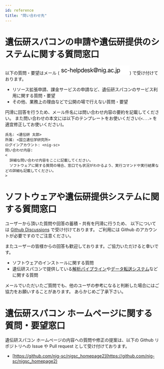 ```yaml
---
id: reference
title: "問い合わせ先"
---
```


# 遺伝研スパコンの申請や遺伝研提供のシステムに関する質問窓口

以下の質問・要望はメール (![](sc-helpdesk.png)) で受け付けております。

- リソース拡張申請、課金サービスの申請など、遺伝研スパコンのサービス利用に関する質問・要望
- その他、業務上の理由などで公開の場で行えない質問・要望

円滑に回答を行うため、メール件名には問い合わせ内容の要約を記載してください。
また問い合わせの本文には以下のテンプレートをお使いください(`<...>` を適宜修正してお使いください)。

```
氏名: <遺伝研 太郎>
所属: <国立遺伝学研究所>
ログインアカウント: <nig-sc>
問い合わせ内容:
<
  詳細な問い合わせ内容をここに記載してください。
  ソフトウェアに関する質問の場合、窓口でも状況がわかるよう、実行コマンドや実行結果などの詳細も記載してください。
>
```

# ソフトウェアや遺伝研提供システムに関する質問窓口

ユーザーから頂いた質問や回答の蓄積・共有を円滑に行うため、
以下については [Github Discussions](https://github.com/nig-sc/nigsc_homepage2/discussions) で受け付けております。
ご利用には Github のアカウントが必要ですのでご注意ください。

またユーザーの皆様からの回答も歓迎しております。ご協力いただけると幸いです。

- ソフトウェアのインストールに関する質問
- 遺伝研スパコンで提供している[解析パイプライン](/software/#解析パイプライン)や[データ転送システム](/software/#データ転送データ共有)などに関する質問


メールでいただいたご質問でも、他のユーザの参考になると判断した場合にはご協力をお願いすることがあります。
あらかじめご了承下さい。

# 遺伝研スパコン ホームページに関する質問・要望窓口

遺伝研スパコン ホームページの内容への質問や修正の提案は、以下の Github リポジトリへの Issue や Pull request として受け付けております。

- [https://github.com/nig-sc/nigsc_homepage2](https://github.com/nig-sc/nigsc_homepage2)
